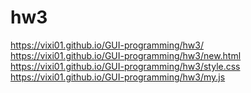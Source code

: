 # hw3<br />
https://vixi01.github.io/GUI-programming/hw3/<br />
https://vixi01.github.io/GUI-programming/hw3/new.html<br />
https://vixi01.github.io/GUI-programming/hw3/style.css<br />
https://vixi01.github.io/GUI-programming/hw3/my.js
